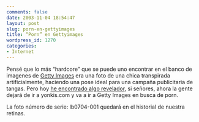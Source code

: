 ```yaml
---
comments: false
date: 2003-11-04 18:54:47
layout: post
slug: porn-en-gettyimages
title: “Porn” en Gettyimages
wordpress_id: 1270
categories:
- Internet
---
```


Pensé que lo más “hardcore” que se puede uno encontrar en el banco de imagenes de [Getty Images](http://www.gettyimages.com) era una foto de una chica transpirada artificialmente, haciendo una pose ideal para una campaña publicitaria de tangas. Pero hoy [he encontrado algo revelador](http://creative.gettyimages.com/source/search/resultsmain.asp?source=quickSearch&brand=allbrands&selImageType=7&chkLicensed=on&chkRoyaltyFree=on&txtSearch=lb0704-001&subSearch=Begin+search&UQR=rvllec), si señores, ahora la gente dejará de ir a yonkis.com y va a ir a Getty Images en busca de porn.





La foto número de serie: lb0704-001 quedará en el historial de nuestra retinas.




 
